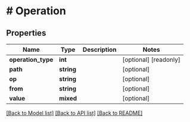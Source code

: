 # # Operation

## Properties

Name | Type | Description | Notes
------------ | ------------- | ------------- | -------------
**operation_type** | **int** |  | [optional] [readonly]
**path** | **string** |  | [optional]
**op** | **string** |  | [optional]
**from** | **string** |  | [optional]
**value** | **mixed** |  | [optional]

[[Back to Model list]](../../README.md#models) [[Back to API list]](../../README.md#endpoints) [[Back to README]](../../README.md)
